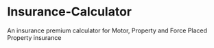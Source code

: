 # Insurance-Calculator
An insurance premium calculator for Motor, Property and Force Placed Property insurance
